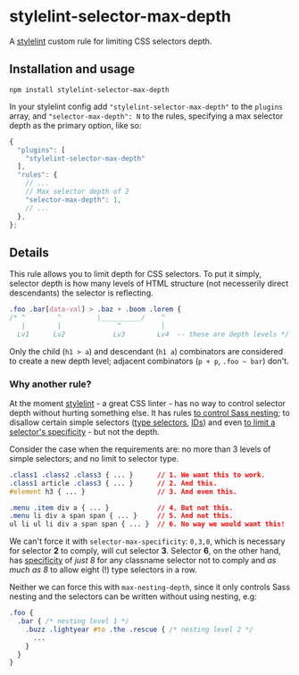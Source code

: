 # stylelint-selector-max-depth

A [stylelint](https://github.com/stylelint/stylelint) custom rule for limiting CSS selectors depth.

## Installation and usage

```
npm install stylelint-selector-max-depth
```

In your stylelint config add `"stylelint-selector-max-depth"` to the `plugins` array, and `"selector-max-depth": N` to the rules, specifying a max selector depth as the primary option, like so:

```js
{
  "plugins": [
    "stylelint-selector-max-depth"
  ],
  "rules": {
    // ...
    // Max selector depth of 2
    "selector-max-depth": 1,
    // ...
  },
};
```

## Details

This rule allows you to limit depth for CSS selectors. To put it simply, selector depth is how many levels of HTML structure (not necesserily direct descendants) the selector is reflecting.

```css
.foo .bar[data-val] > .baz + .boom .lorem {
/* ^        ^         \__________/    ^
   |        |              ^          |
  Lv1      Lv2            Lv3        Lv4  -- these are depth levels */
```

Only the child (`h1 > a`) and descendant (`h1 a`) combinators are considered to create a new depth level; adjacent combinators (`p + p`, `.foo ~ bar`) don't.

### Why another rule?

At the moment [stylelint](https://github.com/stylelint/stylelint) - a great CSS linter - has no way to control selector depth without hurting something else. It has rules [to control Sass nesting](http://stylelint.io/user-guide/rules/max-nesting-depth/); to disallow certain simple selectors ([type selectors](http://stylelint.io/user-guide/rules/selector-no-type/), [IDs](http://stylelint.io/user-guide/rules/selector-no-id/)) and even [to limit a selector's specificity](http://stylelint.io/user-guide/rules/selector-max-specificity/) - but not the depth.

Consider the case when the requirements are: no more than 3 levels of simple selectors; and no limit to selector type.

```css
.class1 .class2 .class3 { ... }      // 1. We want this to work.
.class1 article .class3 { ... }      // 2. And this.
#element h3 { ... }                  // 3. And even this.

.menu .item div a { ... }            // 4. But not this.
.menu li div a span span { ... }     // 5. And not this.
ul li ul li div a span span { ... }  // 6. No way we would want this!
```

We can't force it with `selector-max-specificity`: `0,3,0`, which is necessary for selector **2** to comply, will cut selector **3**. Selector **6**, on the other hand, has [specificity](http://www.w3.org/TR/selectors/#specificity) of *just 8* for any classname selector not to comply and *as much as 8* to allow eight (!) type selectors in a row.

Neither we can force this with `max-nesting-depth`, since it only controls Sass nesting and the selectors can be written without using nesting, e.g:

```css
.foo {
  .bar { /* nesting level 1 */
    .buzz .lightyear #to .the .rescue { /* nesting level 2 */
      ...
    }
  }
}
```
